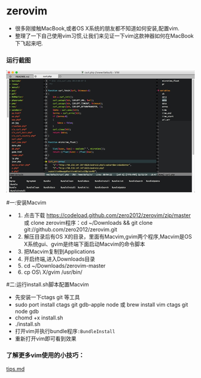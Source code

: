 zerovim
=======
- 很多刚接触MacBook,或者OS X系统的朋友都不知道如何安装,配置vim.
- 整理了一下自己使用vim习惯,让我们来见证一下vim这款神器如何在MacBook下飞起来吧.

### 运行截图

 ![image](https://github.com/zero2012/pics/blob/master/zerovim/pic_1.png)

#一:安装Macvim

- 1. 点击下载 https://codeload.github.com/zero2012/zerovim/zip/master 或 clone zerovim程序：cd ~/Downloads && git clone git://github.com/zero2012/zerovim.git 
- 2. 解压目录后有OS X的目录，里面有Macvim,gvim两个程序,Macvim是OS X系统gui、gvim是终端下面启动Macvim的命令脚本
- 3. 把Macvim复制到Applications
- 4. 开启终端,进入Downloads目录
- 5. cd ~/Downloads/zerovim-master
- 6. cp  OS\ X/gvim  /usr/bin/

#二:运行install.sh脚本配置Macvim

- 先安装一下ctags git 等工具
- sudo port install ctags git gdb-apple node 或 brew install vim ctags git node gdb
- chomd +x install.sh
- ./install.sh
- 打开vim并执行bundle程序`:BundleInstall`
- 重新打开vim即可看到效果

### 了解更多vim使用的小技巧：

[tips.md](tips.md)

